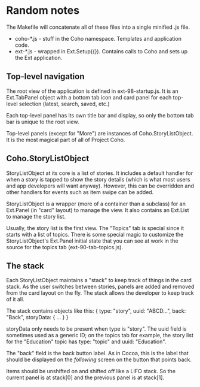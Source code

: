 Random notes
============

The Makefile will concatenate all of these files into a single minified
.js file.

- coho-*.js - stuff in the Coho namespace. Templates and application code.
- ext-*.js - wrapped in Ext.Setup({}). Contains calls to Coho and sets
up the Ext application.


Top-level navigation
--------------------

The root view of the application is defined in ext-98-startup.js. It is an
Ext.TabPanel object with a bottom tab icon and card panel for each top-level
selection (latest, search, saved, etc.)

Each top-level panel has its own title bar and display, so only the bottom
tab bar is unique to the root view.

Top-level panels (except for "More") are instances of Coho.StoryListObject.
It is the most magical part of all of Project Coho.


Coho.StoryListObject
--------------------

StoryListObject at its core is a list of stories. It includes a default
handler for when a story is tapped to show the story details (which is what
most users and app developers will want anyway). However, this can be
overridden and other handlers for events such as item swipe can be added.

StoryListObject is a wrapper (more of a container than a subclass) for an
Ext.Panel (in "card" layout) to manage the view. It also contains an
Ext.List to manage the story list.

Usually, the story list is the first view. The "Topics" tab is special since
it starts with a list of topics. There is some special magic to customize
the StoryListObject's Ext.Panel initial state that you can see at work in the
source for the topics tab (ext-90-tab-topics.js).


The stack
---------

Each StoryListObject maintains a "stack" to keep track of things in the card
stack. As the user switches between stories, panels are added and removed from
the card layout on the fly. The stack allows the developer to keep track of
it all.

The stack contains objects like this:
    { type: "story", uuid: "ABCD...", back: "Back", storyData: { ... } }

storyData only needs to be present when type is "story". The uuid field is
sometimes used as a generic ID; on the topics tab for example, the story list
for the "Education" topic has type: "topic" and uuid: "Education".

The "back" field is the back button label. As in Cocoa, this is the label that
should be displayed on the *following* screen on the button that points back.

Items should be unshifted on and shifted off like a LIFO stack. So the current
panel is at stack[0] and the previous panel is at stack[1].


